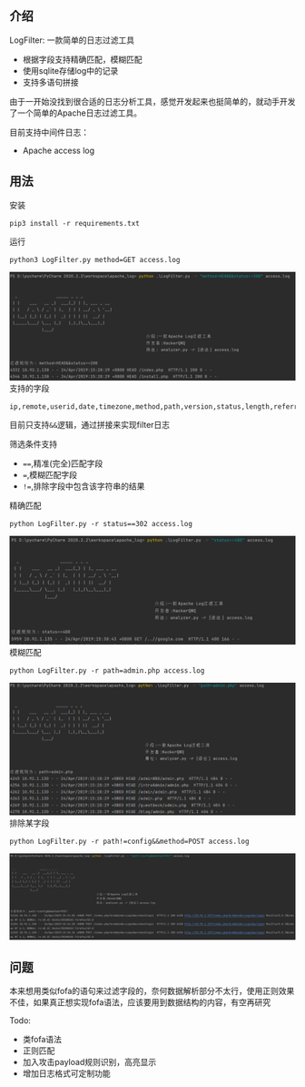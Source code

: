 ## 介绍
LogFilter: 一款简单的日志过滤工具

* 根据字段支持精确匹配，模糊匹配
* 使用sqlite存储log中的记录
* 支持多语句拼接

由于一开始没找到很合适的日志分析工具，感觉开发起来也挺简单的，就动手开发了一个简单的Apache日志过滤工具。

目前支持中间件日志：
* Apache access log

## 用法
安装
```
pip3 install -r requirements.txt
```
运行
```
python3 LogFilter.py method=GET access.log
```
![img.png](images/img.png)
支持的字段
```
ip,remote,userid,date,timezone,method,path,version,status,length,referrer,user_agent
```
目前只支持`&&`逻辑，通过拼接来实现filter日志

筛选条件支持
* `==`,精准(完全)匹配字段
* `=`,模糊匹配字段
* `!=`,排除字段中包含该字符串的结果

精确匹配
```
python LogFilter.py -r status==302 access.log
```
![img_1.png](images/img_1.png)
模糊匹配
```
python LogFilter.py -r path=admin.php access.log
```
![img_2.png](images/img_2.png)
排除某字段
```
python LogFilter.py -r path!=config&&method=POST access.log
```
![img_3.png](images/img_3.png)
## 问题
本来想用类似fofa的语句来过滤字段的，奈何数据解析部分不太行，使用正则效果不佳，如果真正想实现fofa语法，应该要用到数据结构的内容，有空再研究

Todo:
* 类fofa语法
* 正则匹配
* 加入攻击payload规则识别，高亮显示
* 增加日志格式可定制功能